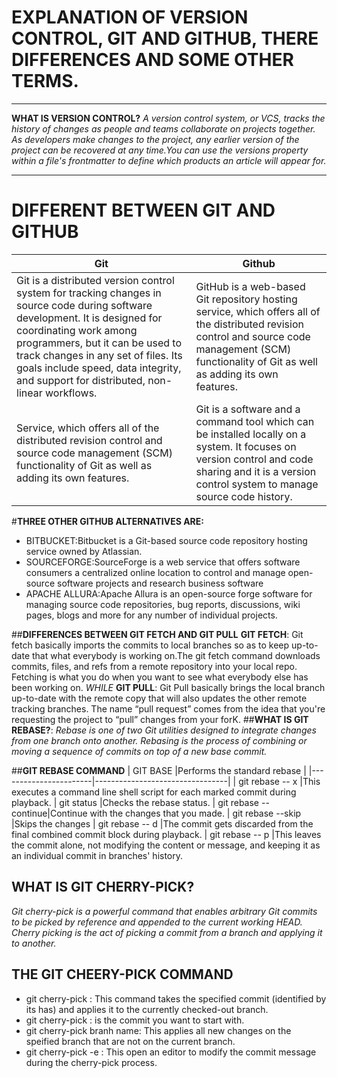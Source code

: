 # **EXPLANATION OF VERSION CONTROL, GIT AND GITHUB, THERE DIFFERENCES AND SOME OTHER TERMS.**
___
**WHAT IS VERSION CONTROL?**
*A version control system, or VCS, tracks the history of changes as people and teams collaborate on projects together. As developers make changes to the project, any earlier version of the project can be recovered at any time.You can use the versions property within a file's frontmatter to define which products an article will appear for.*
___  
# **DIFFERENT BETWEEN GIT AND GITHUB**  
|Git                                                              |Github                                                                                                 |  
|-----------------------------------------------------------------|-------------------------------------------------------------------------------------------------------|  
| Git is a distributed version control system for tracking changes in source code during software development. It is designed for coordinating work among programmers, but it can be used to track changes in any set of files. Its goals include speed, data integrity, and support for distributed, non-linear workflows.|GitHub is a web-based Git repository hosting service, which offers all of the distributed revision control and source code management (SCM) functionality of Git as well as adding its own features.|GitHub is a web-based Git repository hosting and it is a version control system to manage source code history
|Service, which offers all of the distributed revision control and source code management (SCM) functionality of Git as well as adding its own features.|Git is a software and a command tool which can be installed locally on a system. It focuses on version control and code sharing and it is a version control system to manage source code history.|GITHUB It is a service and graphical interface. Github is hosted on web and is maintained by microsoft. it focused on centralized source code hosting. GitHub is a hosting service for Git repositories.  
#**THREE OTHER GITHUB ALTERNATIVES ARE:**  
* BITBUCKET:Bitbucket is a Git-based source code repository hosting service owned by Atlassian.
* SOURCEFORGE:SourceForge is a web service that offers software consumers a centralized online location to control and manage open-source software projects and research business software
* APACHE ALLURA:Apache Allura is an open-source forge software for managing source code repositories, bug reports, discussions, wiki pages, blogs and more for any number of individual projects.




                                                          






##**DIFFERENCES BETWEEN GIT FETCH AND GIT PULL**
**GIT FETCH**: Git fetch basically imports the commits to local branches so as to keep up-to-date that what everybody is working on.The git fetch command downloads commits, files, and refs from a remote repository into your local repo. Fetching is what you do when you want to see what everybody else has been working on.
                                                         *WHILE*
**GIT PULL**:  Git Pull basically brings the local branch up-to-date with the remote copy that will also updates the other remote tracking branches.  The name “pull request” comes from the idea that you're requesting the project to “pull” changes from your forK.
##**WHAT IS GIT REBASE?**:
  *Rebase is one of two Git utilities designed to integrate changes from one branch onto another. Rebasing is the process of combining or moving a sequence of commits on top of a new base commit.*
  
##**GIT REBASE COMMAND**
| GIT BASE <rebase>     |Performs the standard rebase     |
|-----------------------|---------------------------------|
| git rebase -- x       |This executes a command line shell script for each marked commit during playback.
| git status            |Checks the rebase status.
| git rebase -- continue|Continue with the changes that you made.
| git rebase --skip     |Skips the changes
| git rebase -- d       |The commit gets discarded from the final combined commit block during playback.
| git rebase -- p       |This leaves the commit alone, not modifying the content or message, and keeping it as an individual commit in branches' history.  
## **WHAT IS GIT CHERRY-PICK?**
*Git cherry-pick is a powerful command that enables arbitrary Git commits to be picked by reference and appended to the current working HEAD. Cherry picking is the act of picking a commit from a branch and applying it to another.*
## **THE GIT CHEERY-PICK COMMAND**
* git cherry-pick <commit-hash> : This command takes the specified commit (identified by its has) and applies it to the currently checked-out branch.
* git cherry-pick <satrt-commit>: is the commit you want to start with.
* git cherry-pick branh name: This applies all new changes on the speified branch that are not on the current branch.
* git cherry-pick -e <commit-has>: This open an editor to modify the commit message during the cherry-pick process.
